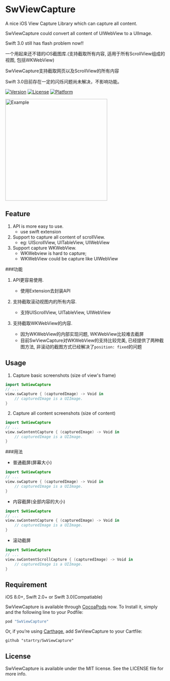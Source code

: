 # SwViewCapture

A nice iOS View Capture Library which can capture all content.

SwViewCapture could convert all content of UIWebView to a UIImage.

Swift 3.0 still has flash problem now!!

一个用起来还不错的iOS截图库.(支持截取所有内容, 适用于所有ScrollView组成的视图, 包括WKWebView)

SwViewCapture支持截取网页以及ScrollView的所有内容

Swift 3.0目前存在一定的闪烁问题尚未解决，不影响功能。


[![Version](https://img.shields.io/cocoapods/v/SwViewCapture.svg?style=flat)](http://cocoapods.org/pods/SwViewCapture)
[![License](https://img.shields.io/cocoapods/l/SwViewCapture.svg?style=flat)](http://cocoapods.org/pods/SwViewCapture)
[![Platform](https://img.shields.io/cocoapods/p/SwViewCapture.svg?style=flat)](http://cocoapods.org/pods/SwViewCapture)

 <img src="https://raw.githubusercontent.com/startry/SwViewCapture/master/capture_demo.gif" width ="320" alt="Example" align=center />

## Feature

1. API is more easy to use.
	* use swift extension
2. Support to capture all content of scrollView. 
	* eg: UIScrollView, UITableView, UIWebView
3. Support capture WKWebView. 
	* WKWebview is hard to capture; 
	* WKWebView could be capture like UIWebView

###功能

1. API更容易使用.
	* 使用Extension去封装API

2. 支持截取滚动视图内的所有内容.
	* 支持UIScrollView, UITableView, UIWebView

3. 支持截取WKWebView的内容.
	* 因为WKWebView的内部实现问题, WKWebView比较难去截屏
	* 目前SwViewCapture对WKWebView的支持比较完美, 已经提供了两种截图方法, 非滚动的截图方式已经解决了`position: fixed`的问题
	

## Usage

1. Capture basic screenshots (size of view's frame)

``` Swift
import SwViewCapture
// ...
view.swCapture { (capturedImage) -> Void in
	// capturedImage is a UIImage.           
}
```

2. Capture all content screenshots (size of content)

``` Swift
import SwViewCapture
// ...
view.swContentCapture { (capturedImage) -> Void in
	// capturedImage is a UIImage.           
}
```

###用法

* 普通截屏(屏幕大小)

``` Swift
import SwViewCapture
// ...
view.swCapture { (capturedImage) -> Void in
	// capturedImage is a UIImage.           
}
```

* 内容截屏(全部内容的大小)

``` Swift
import SwViewCapture
// ...
view.swContentCapture { (capturedImage) -> Void in
	// capturedImage is a UIImage.           
}
```

* 滚动截屏

``` Swift
import SwViewCapture
// ...
view.swContentScrollCapture { (capturedImage) -> Void in
	// capturedImage is a UIImage.           
}
```

## Requirement

iOS 8.0+, Swift 2.0+ or Swift 3.0(Compatiable)

SwViewCapture is available through [CocoaPods](http://cocoapods.org) now. To Install it, simply and the following line to your Podfile:

``` ruby
pod "SwViewCapture"
```

Or, if you’re using [Carthage](https://github.com/Carthage/Carthage), add SwViewCapture to your Cartfile:

``` 
github "startry/SwViewCapture"
```

## License

SwViewCapture is available under the MIT license. See the LICENSE file for more info.
